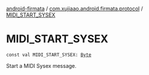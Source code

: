 [android-firmata](../index.md) / [com.xujiaao.android.firmata.protocol](index.md) / [MIDI_START_SYSEX](./-m-i-d-i_-s-t-a-r-t_-s-y-s-e-x.md)

# MIDI_START_SYSEX

`const val MIDI_START_SYSEX: `[`Byte`](https://kotlinlang.org/api/latest/jvm/stdlib/kotlin/-byte/index.html)

Start a MIDI Sysex message.

